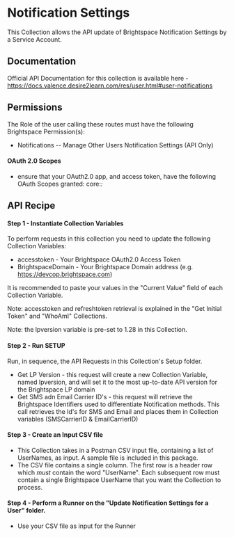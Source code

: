 # Notification Settings

This Collection allows the API update of Brightspace Notification Settings by a Service Account.

## Documentation
Official API Documentation for this collection is available here - https://docs.valence.desire2learn.com/res/user.html#user-notifications

## Permissions
The Role of the user calling these routes must have the following Brightspace Permission(s):
- Notifications -- Manage Other Users Notification Settings (API Only)

#### OAuth 2.0 Scopes
- ensure that your OAuth2.0 app, and access token, have the following OAuth Scopes granted:
core:*:*

## API Recipe

#### Step 1 - Instantiate Collection Variables

To perform requests in this collection you need to update the following Collection Variables:

- accesstoken - Your Brightspace OAuth2.0 Access Token
- BrightspaceDomain - Your Brightspace Domain address (e.g. https://devcop.brightspace.com)

It is recommended to paste your values in the "Current Value" field of each Collection Variable.

Note: accesstoken and refreshtoken retrieval is explained in the "Get Initial Token" and "WhoAmI" Collections.

Note: the lpversion variable is pre-set to 1.28 in this Collection.

#### Step 2 - Run SETUP

Run, in sequence, the API Requests in this Collection's Setup folder.
- Get LP Version - this request will create a new Collection Variable, named lpversion, and will set it to the most up-to-date API version for the Brightspace LP domain
- Get SMS adn Email Carrier ID's - this request will retrieve the Brightspace Identifiers used to differentiate Notification methods. This call retrieves the Id's for SMS and Email and places them in Collection variables (SMSCarrierID & EmailCarrierID)

#### Step 3 - Create an Input CSV file
- This Collection takes in a Postman CSV input file, containing a list of UserNames, as input. A sample file is included in this package.
- The CSV file contains a single column. The first row is a header row which *must* contain the word "UserName". Each subsequent row must contain a single Brightspace UserName that you want the Collection to process.

#### Step 4 - Perform a Runner on the "Update Notification Settings for a User" folder.
- Use your CSV file as input for the Runner
